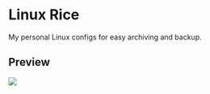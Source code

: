 # Linux Rice
My personal Linux configs for easy archiving and backup.

## Preview
<img src="https://i.postimg.cc/mrgVCTgd/2021-03-12-012154-1920x1080-scrot.png">
